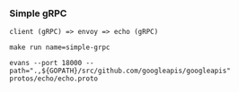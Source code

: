 
### Simple gRPC

```shell script
client (gRPC) => envoy => echo (gRPC)
```

```shell script
make run name=simple-grpc
```

```shell script
evans --port 18000 --path=".,${GOPATH}/src/github.com/googleapis/googleapis" protos/echo/echo.proto
```
